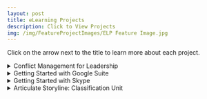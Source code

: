 ```yaml
---
layout: post
title: eLearning Projects
description: Click to View Projects
img: /img/FeatureProjectImages/ELP Feature Image.jpg
---
```


Click on the arrow next to the title to learn more about each project. 

<details>
  <summary> Conflict Management for Leadership </summary>
  <ul style ="list-style'type:disc">
    <li>After creating my instructor-led version I was inspired to try a twist on a treasure map approach for an eLearning module.</li>
    <li>Problem: Any time people have to work together in a team, conflict is bound to arise. Some team members need outside help to settle the conflict and go to their leadership.</li>
    <li>Technology Used: Microsoft Word, Audacity, Adobe Photoshop, Articulate 360</li>
  </ul>
    Files
    <ul style="list-style'type:none">
    <li>
    <a href="/docs/eLearningProjects/ConflictManagement4Leader/Idea Board_Basic Outline.jpg" download> Idea Board/Basic Outline
    </a></li>
    <li>
    <a href="/docs/eLearningProjects/ConflictManagement4Leader/Conflict Management for Leadership eLearning Script.docx" download> Conflict Management for Leadership eLearning Script
    </a></li>
    <li>
    <a href="/docs/eLearningProjects/ConflictManagement4Leader/Image Credits.docx" download> Image Credits
    </a></li>
    <li>    
    <a href="https://melsuit.github.io/CM4L/story.html" target=""> Articulate Storyline File for Conflict Management for Leadership
    </a></li>
    </ul>
</details>

<details>
  <summary> Getting Started with Google Suite </summary>
  <ul style ="list-style'type:disc">
    <li>Redeveloped after school claimed originals that I had used with my teammates.</li>
    <li>Problem: Schools are moving to one-to-one where every student has a computer. Teachers are being told to move their classrooms digitally. A majority of the teachers are unfamiliar with the technology available to them.</li>
    <li>Solution: Bite-size learning presentations that introduce one of the main digital toolset available.</li>
    <li>Technology Used: Microsoft Word, Snag-it (Screen Capture and Screen Recorder), DaVinci Resolve (Audio and Video Editing Software), Articulate 360</li>
  </ul>
    Files
    <details>
    <summary>Project Paperwork</summary>
    <ul style="list-style'type:disc">
    <li>
    <a href="/docs/eLearningProjects/GettingStartedwithGoogle/Getting Started with Google Suite Project Management Tracker.docx" download> Getting Started with Google Suite Project Management Tracker
    </a></li>
    <li>
    <a href="/docs/eLearningProjects/GettingStartedwithGoogle/Getting Started with Google Suite Storyboard Outline.docx" download> Getting Started with Google Suite Storyboard Outline
    </a></li>
    <li>
    <a href="/docs/eLearningProjects/GettingStartedwithGoogle/Seg 1 Final Script and Screenshot Capture.docx" download> Seg 1 Final Script and Screenshot Capture
    </a></li>
    <li>
    <a href="/docs/eLearningProjects/GettingStartedwithGoogle/Seg 2 Final Script and Screenshot Capture.docx" download> Seg 2 Final Script and Screenshot Capture 
    </a></li>
    <li>
    <a href="/docs/eLearningProjects/GettingStartedwithGoogle/Seg 3 Final Script and Screenshot Capture.docx" download> Seg 3 Final Script and Screenshot Capture
    </a></li>
    <li>
    <a href="/docs/eLearningProjects/GettingStartedwithGoogle/Seg 4 Final Script and Screenshot Capture.docx" download> Seg 4 Final Script and Screenshot Capture
    </a></li>
    <li>
    <a href="/docs/eLearningProjects/GettingStartedwithGoogle/Seg 5 Final Script and Screenshot Capture.docx" download> Seg 5 Final Script and Screenshot Capture
    </a></li>
    <li><a href="/docs/eLearningProjects/GettingStartedwithGoogle/Seg 6 Final Script and Screenshot Capture.docx" download> Seg 6 Final Script and Screenshot Capture
    </a></li>
    </details>
    <details>
    <summary>Video Files</summary>
    <li><a href="https://youtu.be/kg-b6r57gxw">Segment 1 Logging Google Profile into Chrome 
    </a></li>
    <li><a href="https://youtu.be/n3vnUmssiu4"> Segment 2 What is Google Drive
    </a></li>
    <li><a href="https://youtu.be/Y6PYYRoZ2Mw"> Segment 3 Google Docs
    </a></li>
    <li><a href="https://youtu.be/3DPAPIFjFes"> Segment 4 Google Slides
    </a></li>
    <li><a href="https://youtu.be/yQ7e_rp-0-c"> Segment 5 Google Sheets
    </a></li>
    <li><a href="https://youtu.be/X8S_q5h_B18"> Segment 6 Google Forms
    </a></li>
    </details>        
    </ul>
    
</details>

<details>
  <summary> Getting Started with Skype </summary>
  <ul style ="list-style'type:disc">
    <li>Problem: Corporations are moving to new instant messengers that a portion of their employee base does not know how to use.</li>
    <li>Solution: An Instructor-Led training for how to get started with Skype. Includes a Trainer’s guide.</li>
    <li>Results: The three-person demo group became proficient in communicating with Skype and using the features described after watching the training.</li>
    <li>Technology Used: Articulate Storyline 360, Apowersoft Online Screen Recorder</li>
  </ul>
    Files
    <ul style="list-style'type:none">
    <li>
    <a href="/docs/eLearningProjects/Skype/Getting Started with Skype Articulate eLearning Storyboard.jpg" download> Getting Started with Skype Articulate eLearning Storyboard
    </a></li>
    <li>
    <a href="/docs/eLearningProjects/Skype/Getting Started with Skype Articulate Script.docx" download> Getting Started with Skype Articulate Script
    </a></li>
    <li>    
    <a href="https://melsuit.github.io/getting-started-with-skype/story.html" target=""> Articulate Storyline File for Getting Started with Skype
    </a></li>
    </ul>
</details>

<details>
  <summary> Articulate Storyline: Classification Unit </summary>
  <ul style ="list-style'type:disc">
    <li>Originally this was designed for an Instructor-Led class. It is based on the conceptual change model. I migrated the lesson over to an eLearning opportunity for a few students who were suspended for the entire unit, so they could work on it at home and stay caught up with the class. </li>
    <li>Technology Used: Articulate Storyline 2 </li>
  </ul>
    Files
    <ul style="list-style'type:none">
    <li>
    <a href=" https://melsuit.github.io/Classification-Unit/story.html" target=""> Articulate Storyline File </a>
    </li>
    </ul>
</details>